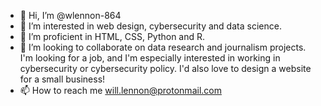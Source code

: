 - 👋 Hi, I’m @wlennon-864
- 👀 I’m interested in web design, cybersecurity and data science.
- 🌱 I’m proficient in HTML, CSS, Python and R.
- 💞️ I’m looking to collaborate on data research and journalism projects. I'm looking for a job, and I'm especially interested in working in cybersecurity or cybersecurity policy. I'd also love to design a website for a small business! 
- 📫 How to reach me will.lennon@protonmail.com

<!---
wlennon-864/wlennon-864 is a ✨ special ✨ repository because its `README.md` (this file) appears on your GitHub profile.
You can click the Preview link to take a look at your changes.
--->
